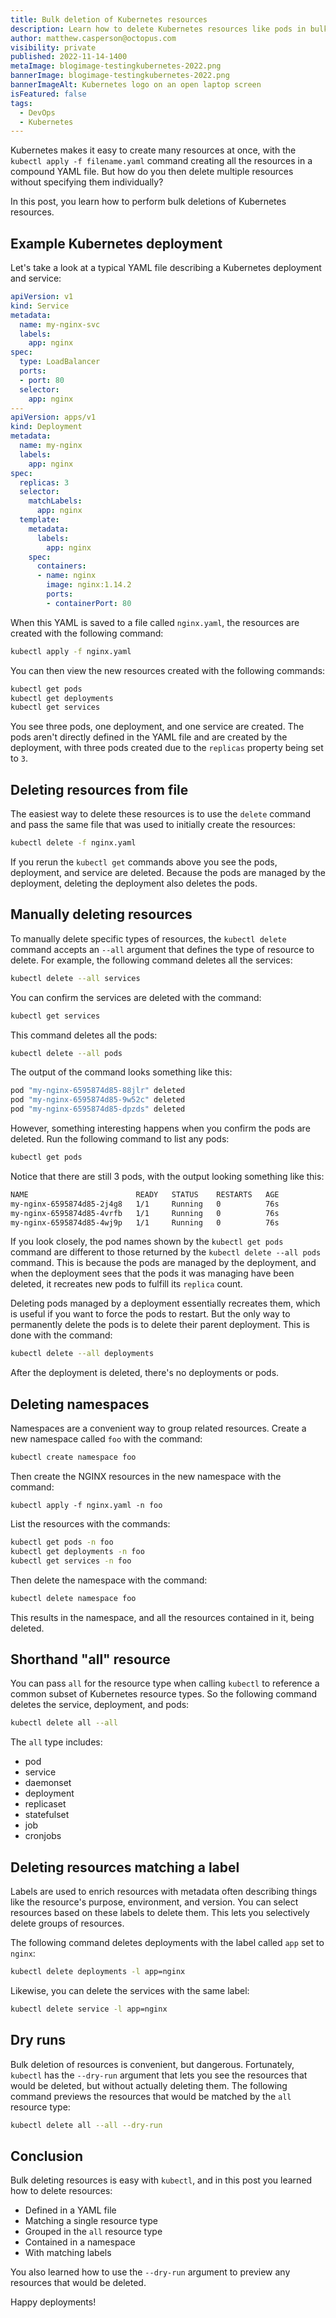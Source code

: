 ```yaml
---
title: Bulk deletion of Kubernetes resources
description: Learn how to delete Kubernetes resources like pods in bulk.
author: matthew.casperson@octopus.com
visibility: private
published: 2022-11-14-1400
metaImage: blogimage-testingkubernetes-2022.png
bannerImage: blogimage-testingkubernetes-2022.png
bannerImageAlt: Kubernetes logo on an open laptop screen
isFeatured: false
tags: 
  - DevOps
  - Kubernetes
---
```


Kubernetes makes it easy to create many resources at once, with the `kubectl apply -f filename.yaml` command creating all the resources in a compound YAML file. But how do you then delete multiple resources without specifying them individually? 

In this post, you learn how to perform bulk deletions of Kubernetes resources.

## Example Kubernetes deployment

Let's take a look at a typical YAML file describing a Kubernetes deployment and service:

```yaml
apiVersion: v1
kind: Service
metadata:
  name: my-nginx-svc
  labels:
    app: nginx
spec:
  type: LoadBalancer
  ports:
  - port: 80
  selector:
    app: nginx
---
apiVersion: apps/v1
kind: Deployment
metadata:
  name: my-nginx
  labels:
    app: nginx
spec:
  replicas: 3
  selector:
    matchLabels:
      app: nginx
  template:
    metadata:
      labels:
        app: nginx
    spec:
      containers:
      - name: nginx
        image: nginx:1.14.2
        ports:
        - containerPort: 80
```

When this YAML is saved to a file called `nginx.yaml`, the resources are created with the following command:

```bash
kubectl apply -f nginx.yaml
```

You can then view the new resources created with the following commands:

```bash
kubectl get pods
kubectl get deployments
kubectl get services
```

You see three pods, one deployment, and one service are created. The pods aren't directly defined in the YAML file and are created by the deployment, with three pods created due to the `replicas` property being set to `3`.

## Deleting resources from file

The easiest way to delete these resources is to use the `delete` command and pass the same file that was used to initially create the resources:

```bash
kubectl delete -f nginx.yaml
```

If you rerun the `kubectl get` commands above you see the pods, deployment, and service are deleted. Because the pods are managed by the deployment, deleting the deployment also deletes the pods.

## Manually deleting resources

To manually delete specific types of resources, the `kubectl delete` command accepts an `--all` argument that defines the type of resource to delete. For example, the following command deletes all the services:

```bash
kubectl delete --all services
```

You can confirm the services are deleted with the command:

```bash
kubectl get services
```

This command deletes all the pods:

```bash
kubectl delete --all pods
```

The output of the command looks something like this:

```bash
pod "my-nginx-6595874d85-88jlr" deleted
pod "my-nginx-6595874d85-9w52c" deleted
pod "my-nginx-6595874d85-dpzds" deleted
```

However, something interesting happens when you confirm the pods are deleted. Run the following command to list any pods:

```bash
kubectl get pods
```

Notice that there are still 3 pods, with the output looking something like this:

```bash
NAME                        READY   STATUS    RESTARTS   AGE
my-nginx-6595874d85-2j4g8   1/1     Running   0          76s
my-nginx-6595874d85-4vrfb   1/1     Running   0          76s
my-nginx-6595874d85-4wj9p   1/1     Running   0          76s
```

If you look closely, the pod names shown by the `kubectl get pods` command are different to those returned by the `kubectl delete --all pods` command. This is because the pods are managed by the deployment, and when the deployment sees that the pods it was managing have been deleted, it recreates new pods to fulfill its `replica` count.

Deleting pods managed by a deployment essentially recreates them, which is useful if you want to force the pods to restart. But the only way to permanently delete the pods is to delete their parent deployment. This is done with the command:

```bash
kubectl delete --all deployments
```

After the deployment is deleted, there's no deployments or pods.

## Deleting namespaces

Namespaces are a convenient way to group related resources. Create a new namespace called `foo` with the command:

```bash
kubectl create namespace foo
```

Then create the NGINX resources in the new namespace with the command:

```
kubectl apply -f nginx.yaml -n foo
```

List the resources with the commands:

```bash
kubectl get pods -n foo
kubectl get deployments -n foo
kubectl get services -n foo
```

Then delete the namespace with the command:

```bash
kubectl delete namespace foo
```

This results in the namespace, and all the resources contained in it, being deleted.

## Shorthand "all" resource

You can pass `all` for the resource type when calling `kubectl` to reference a common subset of Kubernetes resource types. So the following command deletes the service, deployment, and pods:

```bash
kubectl delete all --all
```

The `all` type includes:

- pod
- service
- daemonset
- deployment
- replicaset
- statefulset
- job
- cronjobs

## Deleting resources matching a label

Labels are used to enrich resources with metadata often describing things like the resource's purpose, environment, and version. You can select resources based on these labels to delete them. This lets you selectively delete groups of resources. 

The following command deletes deployments with the label called `app` set to `nginx`:

```bash
kubectl delete deployments -l app=nginx
```

Likewise, you can delete the services with the same label:

```bash
kubectl delete service -l app=nginx
```

## Dry runs

Bulk deletion of resources is convenient, but dangerous. Fortunately, `kubectl` has the `--dry-run` argument that lets you see the resources that would be deleted, but without actually deleting them. The following command previews the resources that would be matched by the `all` resource type:

```bash
kubectl delete all --all --dry-run
```

## Conclusion

Bulk deleting resources is easy with `kubectl`, and in this post you learned how to delete resources:

- Defined in a YAML file
- Matching a single resource type
- Grouped in the `all` resource type
- Contained in a namespace
- With matching labels

You also learned how to use the `--dry-run` argument to preview any resources that would be deleted.

Happy deployments!
